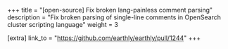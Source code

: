 +++
title = "[open-source] Fix broken lang-painless comment parsing"
description = "Fix broken parsing of single-line comments in OpenSearch cluster scripting language"
weight = 3

[extra]
link_to = "https://github.com/earthly/earthly/pull/1244"
+++

